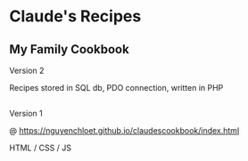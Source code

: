 # Claude's Recipes
## My Family Cookbook 

Version 2 

Recipes stored in SQL db, PDO connection, written in PHP

##
Version 1 


@ https://nguyenchloet.github.io/claudescookbook/index.html


HTML / CSS / JS
